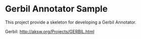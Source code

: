 Gerbil Annotator Sample
==========================

This project provide a skeleton for developing a Gerbil Annotator.

Gerbil: http://aksw.org/Projects/GERBIL.html